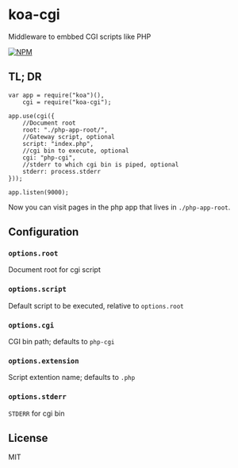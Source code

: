 # koa-cgi

Middleware to embbed CGI scripts like PHP

[![NPM](https://nodei.co/npm/koa-cgi.png)](https://nodei.co/npm/koa-cgi/)

## TL; DR

```
var app = require("koa")(),
	cgi = require("koa-cgi");

app.use(cgi({
	//Document root
	root: "./php-app-root/",
	//Gateway script, optional
	script: "index.php",
	//cgi bin to execute, optional
	cgi: "php-cgi",
	//stderr to which cgi bin is piped, optional
	stderr: process.stderr
}));

app.listen(9000);
```

Now you can visit pages in the php app that lives in `./php-app-root`.


## Configuration

### `options.root`

Document root for cgi script

### `options.script`

Default script to be executed, relative to `options.root`

### `options.cgi`

CGI bin path; defaults to `php-cgi`

### `options.extension`

Script extention name; defaults to `.php`

### `options.stderr`

`STDERR` for cgi bin

## License

MIT